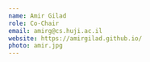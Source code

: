 ```yaml
---
name: Amir Gilad
role: Co-Chair
email: amirg@cs.huji.ac.il
website: https://amirgilad.github.io/
photo: amir.jpg
---
```


